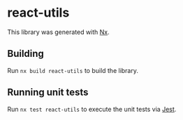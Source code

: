 # react-utils

This library was generated with [Nx](https://nx.dev).

## Building

Run `nx build react-utils` to build the library.

## Running unit tests

Run `nx test react-utils` to execute the unit tests via [Jest](https://jestjs.io).
